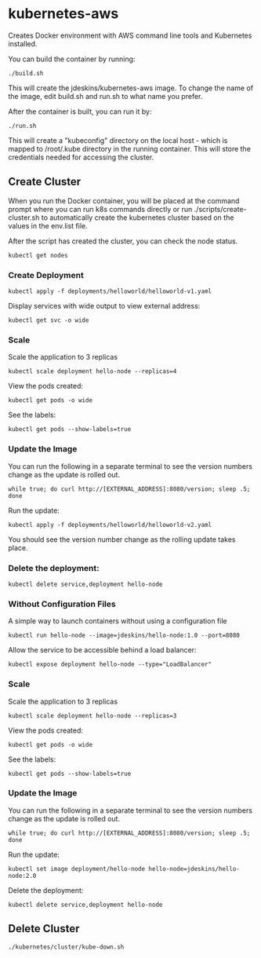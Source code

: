 # kubernetes-aws

Creates Docker environment with AWS command line tools and Kubernetes installed.

You can build the container by running:

```
./build.sh
```

This will create the jdeskins/kubernetes-aws image.  To change the name of the image, edit build.sh and run.sh
to what name you prefer.

After the container is built, you can run it by:

```
./run.sh
```

This will create a "kubeconfig" directory on the local host - which is mapped to /root/.kube directory 
in the running container.  This will store the credentials needed for accessing the cluster.


## Create Cluster

When you run the Docker container, you will be placed at the command prompt where you can run k8s commands directly 
or run ./scripts/create-cluster.sh to automatically create the kubernetes cluster based on the values 
in the env.list file.

After the script has created the cluster, you can check the node status.

```
kubectl get nodes
```


### Create Deployment

```
kubectl apply -f deployments/helloworld/helloworld-v1.yaml
```

Display services with wide output to view external address:
```
kubectl get svc -o wide
```

### Scale

Scale the application to 3 replicas
```
kubectl scale deployment hello-node --replicas=4
```

View the pods created:
```
kubectl get pods -o wide
```

See the labels:
```
kubectl get pods --show-labels=true
```

### Update the Image

You can run the following in a separate terminal to see the version numbers change as the update is rolled out.
```
while true; do curl http://[EXTERNAL_ADDRESS]:8080/version; sleep .5; done
```

Run the update:
```
kubectl apply -f deployments/helloworld/helloworld-v2.yaml
```

You should see the version number change as the rolling update takes place.


### Delete the deployment:
```
kubectl delete service,deployment hello-node
```


### Without Configuration Files
A simple way to launch containers without using a configuration file
```
kubectl run hello-node --image=jdeskins/hello-node:1.0 --port=8080
```

Allow the service to be accessible behind a load balancer:
```
kubectl expose deployment hello-node --type="LoadBalancer"
```

### Scale

Scale the application to 3 replicas
```
kubectl scale deployment hello-node --replicas=3
```

View the pods created:
```
kubectl get pods -o wide
```

See the labels:
```
kubectl get pods --show-labels=true
```

### Update the Image

You can run the following in a separate terminal to see the version numbers change as the update is rolled out.
```
while true; do curl http://[EXTERNAL_ADDRESS]:8080/version; sleep .5; done
```

Run the update:
```
kubectl set image deployment/hello-node hello-node=jdeskins/hello-node:2.0
```

Delete the deployment:
```
kubectl delete service,deployment hello-node
```

## Delete Cluster
```
./kubernetes/cluster/kube-down.sh
```
